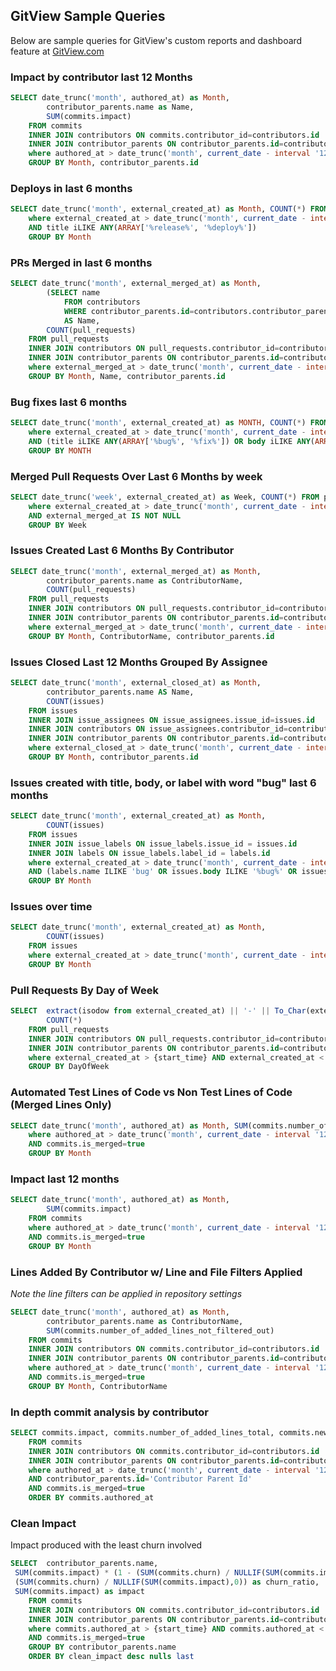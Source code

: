 ## GitView Sample Queries

Below are sample queries for GitView's custom reports and dashboard feature at [GitView.com](https://gitview.com)

### Impact by contributor last 12 Months

```sql
SELECT date_trunc('month', authored_at) as Month,
        contributor_parents.name as Name,
        SUM(commits.impact)
    FROM commits
    INNER JOIN contributors ON commits.contributor_id=contributors.id
    INNER JOIN contributor_parents ON contributor_parents.id=contributors.contributor_parent_id
    where authored_at > date_trunc('month', current_date - interval '12' month)
    GROUP BY Month, contributor_parents.id
```

### Deploys in last 6 months

```sql
SELECT date_trunc('month', external_created_at) as Month, COUNT(*) FROM pull_requests
    where external_created_at > date_trunc('month', current_date - interval '6' month)
    AND title iLIKE ANY(ARRAY['%release%', '%deploy%'])
    GROUP BY Month
```

### PRs Merged in last 6 months

```sql
SELECT date_trunc('month', external_merged_at) as Month,
        (SELECT name
            FROM contributors
            WHERE contributor_parents.id=contributors.contributor_parent_id LIMIT 1)
            AS Name,
        COUNT(pull_requests)
    FROM pull_requests
    INNER JOIN contributors ON pull_requests.contributor_id=contributors.id
    INNER JOIN contributor_parents ON contributor_parents.id=contributors.contributor_parent_id
    where external_merged_at > date_trunc('month', current_date - interval '6' month)
    GROUP BY Month, Name, contributor_parents.id
```

### Bug fixes last 6 months

```sql
SELECT date_trunc('month', external_created_at) as MONTH, COUNT(*) FROM pull_requests
    where external_created_at > date_trunc('month', current_date - interval '6' month)
    AND (title iLIKE ANY(ARRAY['%bug%', '%fix%']) OR body iLIKE ANY(ARRAY['%bug%', '%fix%']))
    GROUP BY MONTH
```


### Merged Pull Requests Over Last 6 Months by week

```sql
SELECT date_trunc('week', external_created_at) as Week, COUNT(*) FROM pull_requests
    where external_created_at > date_trunc('month', current_date - interval '6' month)
    AND external_merged_at IS NOT NULL
    GROUP BY Week
```

### Issues Created Last 6 Months By Contributor

```sql
SELECT date_trunc('month', external_merged_at) as Month,
        contributor_parents.name as ContributorName,
        COUNT(pull_requests)
    FROM pull_requests
    INNER JOIN contributors ON pull_requests.contributor_id=contributors.id
    INNER JOIN contributor_parents ON contributor_parents.id=contributors.contributor_parent_id
    where external_merged_at > date_trunc('month', current_date - interval '6' month)
    GROUP BY Month, ContributorName, contributor_parents.id
```


### Issues Closed Last 12 Months Grouped By Assignee

```sql
SELECT date_trunc('month', external_closed_at) as Month,
        contributor_parents.name AS Name,
        COUNT(issues)
    FROM issues
    INNER JOIN issue_assignees ON issue_assignees.issue_id=issues.id
    INNER JOIN contributors ON issue_assignees.contributor_id=contributors.id
    INNER JOIN contributor_parents ON contributor_parents.id=contributors.contributor_parent_id
    where external_closed_at > date_trunc('month', current_date - interval '12' month)
    GROUP BY Month, contributor_parents.id
```

### Issues created with title, body, or label with word "bug" last 6 months

```sql
SELECT date_trunc('month', external_created_at) as Month,
        COUNT(issues)
    FROM issues
    INNER JOIN issue_labels ON issue_labels.issue_id = issues.id
    INNER JOIN labels ON issue_labels.label_id = labels.id
    where external_created_at > date_trunc('month', current_date - interval '6' month)
    AND (labels.name ILIKE 'bug' OR issues.body ILIKE '%bug%' OR issues.title ILIKE '%bug%')
    GROUP BY Month
```

### Issues over time

```sql
SELECT date_trunc('month', external_created_at) as Month,
        COUNT(issues)
    FROM issues
    where external_created_at > date_trunc('month', current_date - interval '24' month)
    GROUP BY Month
```

### Pull Requests By Day of Week

```sql
SELECT  extract(isodow from external_created_at) || '-' || To_Char(external_created_at, 'DAY') as DayOfWeek,
        COUNT(*)
    FROM pull_requests
    INNER JOIN contributors ON pull_requests.contributor_id=contributors.id
    INNER JOIN contributor_parents ON contributor_parents.id=contributors.contributor_parent_id
    where external_created_at > {start_time} AND external_created_at < {end_time}
    GROUP BY DayOfWeek
```

### Automated Test Lines of Code vs Non Test Lines of Code (Merged Lines Only)

```sql
SELECT date_trunc('month', authored_at) as Month, SUM(commits.number_of_added_lines_not_filtered_out) - SUM(commits.number_of_added_test_lines_not_filtered_out) as NonTestLines, SUM(commits.number_of_added_test_lines_not_filtered_out) as TestLines FROM commits
    where authored_at > date_trunc('month', current_date - interval '12' month)
    AND commits.is_merged=true
    GROUP BY Month
```

### Impact last 12 months

```sql
SELECT date_trunc('month', authored_at) as Month,
        SUM(commits.impact)
    FROM commits
    where authored_at > date_trunc('month', current_date - interval '12' month)
    AND commits.is_merged=true
    GROUP BY Month
```

### Lines Added By Contributor w/ Line and File Filters Applied

*Note the line filters can be applied in repository settings*


```sql
SELECT date_trunc('month', authored_at) as Month,
        contributor_parents.name as ContributorName,
        SUM(commits.number_of_added_lines_not_filtered_out)
    FROM commits
    INNER JOIN contributors ON commits.contributor_id=contributors.id
    INNER JOIN contributor_parents ON contributor_parents.id=contributors.contributor_parent_id
    where authored_at > date_trunc('month', current_date - interval '12' month)
    AND commits.is_merged=true
    GROUP BY Month, ContributorName
```

### In depth commit analysis by contributor

```sql
SELECT commits.impact, commits.number_of_added_lines_total, commits.new_work, commits.simple_work, commits.churn, commits.help_others, commits.legacy_refactor, commits.ignored_lines, commits.number_of_removed_lines_total, number_of_added_lines_total, commits.authored_at, commits.sha
    FROM commits
    INNER JOIN contributors ON commits.contributor_id=contributors.id
    INNER JOIN contributor_parents ON contributor_parents.id=contributors.contributor_parent_id
    where authored_at > date_trunc('month', current_date - interval '12' month)
    AND contributor_parents.id='Contributor Parent Id'
    AND commits.is_merged=true
    ORDER BY commits.authored_at
```


### Clean Impact 

Impact produced with the least churn involved

```sql
SELECT  contributor_parents.name,
 SUM(commits.impact) * (1 - (SUM(commits.churn) / NULLIF(SUM(commits.impact),0))) as clean_impact,
 (SUM(commits.churn) / NULLIF(SUM(commits.impact),0)) as churn_ratio,
 SUM(commits.impact) as impact
    FROM commits
    INNER JOIN contributors ON commits.contributor_id=contributors.id
    INNER JOIN contributor_parents ON contributor_parents.id=contributors.contributor_parent_id
    where commits.authored_at > {start_time} AND commits.authored_at < {end_time}
    AND commits.is_merged=true
    GROUP BY contributor_parents.name
    ORDER BY clean_impact desc nulls last
```
